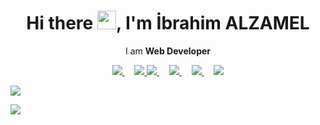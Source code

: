 <h1 align='center'> Hi there <img src="https://user-images.githubusercontent.com/53148314/120832912-d7576900-c569-11eb-8de9-71da3412c259.gif" height="30">, I'm İbrahim ALZAMEL</h1>

<p align='center'>
  I am <b>Web Developer</b> 
</p>
<p align='center'>
  <a href="https://github.com/ibrahimalzamel">
  <img src="https://img.shields.io/badge/gist-100000?style=for-the-badge&logo=github&logoColor=white" />
  </a>&nbsp;&nbsp;&nbsp;
<a href="https://twitter.com/ElzamilIbrahim?t=BuqoDU0bbapSWd3CpgFrFw&s=08">
  <img src="https://img.shields.io/badge/twitter-%231DA1F2.svg?&style=for-the-badge&logo=twitter&logoColor=white" />
  </a> 
  <a href="https://www.linkedin.com/in/ibrahim-alzamel-366507207/">
  <img src="https://img.shields.io/badge/linkedin-%230077B5.svg?&style=for-the-badge&logo=linkedin&logoColor=white" />
  </a>&nbsp;&nbsp;&nbsp;

 <a href="mailto:ibrahimalzameldev@gmail.com">
 <img src="https://img.shields.io/badge/Outlook-0078D4.svg?&style=for-the-badge&logo=microsoft%20outlook&logoColor=white" />
</a>&nbsp;&nbsp;&nbsp;

 <a href="#">
 <img src="https://img.shields.io/badge/ibrahimalzamel-F4D03E.svg?&style=for-the-badge&logo=Cliqz&logoColor=black" />
 </a>&nbsp;&nbsp;&nbsp;

  <a href="#">
  <img src="https://estruyf-github.azurewebsites.net/api/VisitorHit?user=ibrahimalzamel&countColor=%237B1E7A" />
  </a>

</p>


<a href="https://github.com/ibrahimalzamel"><img align="center" src="https://github-readme-stats.vercel.app/api?username=ibrahimalzamel&show_icons=true&bg_color=0d1117&text_color=bdc3c7&title_color=F4D03E&icon_color=F4D03E&hide_border=true" /></a>

<a href="https://github.com/ibrahimalzamel"><img align="center" src="https://github-readme-stats.vercel.app/api/top-langs/?username=ibrahimalzamel&bg_color=0d1117&text_color=bdc3c7&title_color=F4D03E&hide_border=true&layout=compact&langs_count=10" /></a>


<!--
**ibrahimalzamel/ibrahimalzamel** is a ✨ _special_ ✨ repository because its `README.md` (this file) appears on your GitHub profile.

Here are some ideas to get you started:

- 🔭 I’m currently working on ...
- 🌱 I’m currently learning ...
- 👯 I’m looking to collaborate on ...
- 🤔 I’m looking for help with ...
- 💬 Ask me about ...
- 📫 How to reach me: ...
- 😄 Pronouns: ...
- ⚡ Fun fact: ...
-->
